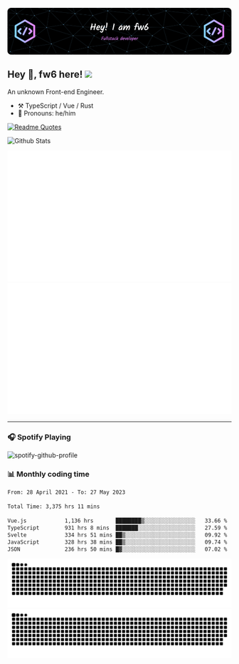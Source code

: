 ![Header](github-header-image.png)

## Hey 👋, fw6 here! <img src="https://github.githubassets.com/images/mona-whisper.gif" height="24" />


An unknown Front-end Engineer.

-   :hammer_and_pick: TypeScript / Vue / Rust
-   :man: Pronouns: he/him


[![Readme Quotes](https://quotes-github-readme.vercel.app/api?type=horizontal&theme=algolia)](https://github.com/piyushsuthar/github-readme-quotes)



![Github Stats](https://github-readme-stats.vercel.app/api?username=fw6&bg_color=30,e96443,904e95&title_color=fff&text_color=fff)

![](https://raw.githubusercontent.com/fw6/github-stats-transparent/output/generated/overview.svg)
![](https://raw.githubusercontent.com/fw6/github-stats-transparent/output/generated/languages.svg)


---

### 🎧 Spotify Playing

<!-- ![spotify-github-profile](/img/default.svg) -->

![spotify-github-profile](https://spotify-github-profile.vercel.app/api/view.svg?uid=r6wn4hdvypv0lkzyrj0e0pjct&cover_image=true&theme=default&show_offline=true&background_color=9a10ad&interchange=true&bar_color_cover=true)



### :bar_chart: Monthly coding time 

<!--START_SECTION:waka-->

```text
From: 28 April 2021 - To: 27 May 2023

Total Time: 3,375 hrs 11 mins

Vue.js            1,136 hrs       ████████▒░░░░░░░░░░░░░░░░   33.66 %
TypeScript        931 hrs 8 mins  ███████░░░░░░░░░░░░░░░░░░   27.59 %
Svelte            334 hrs 51 mins ██▒░░░░░░░░░░░░░░░░░░░░░░   09.92 %
JavaScript        328 hrs 38 mins ██▒░░░░░░░░░░░░░░░░░░░░░░   09.74 %
JSON              236 hrs 50 mins █▓░░░░░░░░░░░░░░░░░░░░░░░   07.02 %
```

<!--END_SECTION:waka-->




![github contribution grid snake animation](https://raw.githubusercontent.com/platane/platane/output/github-contribution-grid-snake-dark.svg#gh-dark-mode-only)![github contribution grid snake animation](https://raw.githubusercontent.com/platane/platane/output/github-contribution-grid-snake.svg#gh-light-mode-only)
